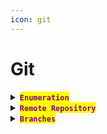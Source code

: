 ```yaml
---
icon: git
---
```


# Git

<details>

<summary><mark style="color:purple;"><strong><code>Enumeration</code></strong></mark></summary>

{% code title="Repository Status" overflow="wrap" %}
```sh
git status
```
{% endcode %}

{% code title="Repository Logs" %}
```sh
git log
```
{% endcode %}

{% code title="Check Commit" %}
```sh
git show b73481bb823d2dfb49c44f4c1e6a7e11912ed8ae
```
{% endcode %}

{% code title="Show all the branches in the repository" %}
```sh
git branch -a
```
{% endcode %}

{% code title="Show the commit history across multiple branches" %}
```sh
git show-branch
```
{% endcode %}

</details>

<details>

<summary><mark style="color:purple;"><strong><code>Remote Repository</code></strong></mark></summary>

{% code title="Check your remote URL" overflow="wrap" %}
```sh
git remote -v
```
{% endcode %}

{% code title=" Remote URL to SSH" overflow="wrap" %}
```sh
git remote set-url origin git@github.com:b0llull0s/AI-Maths.git
```
{% endcode %}

</details>

<details>

<summary><mark style="color:purple;"><strong><code>Branches</code></strong></mark></summary>

{% code title="Fetch the changes to local" overflow="wrap" %}
```sh
git fetch origin
```
{% endcode %}

{% code title="Merge Branch" %}
```sh
git merge <branch_name>
```
{% endcode %}

{% code title="Delete Branch" %}
```sh
git branch -D <branch_name>
```
{% endcode %}

{% code title="Create and switch to a new branch" %}
```shell
git checkout <branch_name>
```
{% endcode %}

{% code title="In case you can to create a feature branch" overflow="wrap" %}
```sh
git checkout -b feature-branch
```
{% endcode %}

{% code title="Pull the latest changes" overflow="wrap" %}
```sh
git pull origin dev
```
{% endcode %}

{% code title="Switch to another branch" overflow="wrap" %}
```sh
git switch <branch-name>
```
{% endcode %}

{% code title="Push the changes" overflow="wrap" %}
```sh
git push origin <branch_name>
```
{% endcode %}

{% code title="Fetch changes to local" overflow="wrap" %}
```sh
git fetch
```
{% endcode %}

</details>
